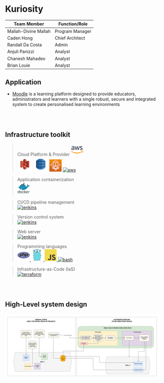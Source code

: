 # Kuriosity

| __Team Member__  | __Function/Role__ |
| -----------      | -----------       |
| Mallah-Divine Mallah | Program Manager   |
| Caden Hong       | Chief Architect   |
| Randall Da Costa | Admin             |
| Anjuli Panizzi   | Analyst |
| Chanesh Mahadeo  | Analyst |
| Brian Louie      | Analyst |



## Application
- [Moodle](https://moodle.org) is a learning platform designed to provide
educators, administrators and learners with a single robust, secure and
integrated system to create personalised learning environments


<br></br> 
## Infrastructure toolkit 

>Cloud Platform & Provider <a href="https://aws.amazon.com" target="_blank" rel="noreferrer"> <img src="https://raw.githubusercontent.com/devicons/devicon/master/icons/amazonwebservices/amazonwebservices-original-wordmark.svg" alt="aws" width="40" height="40"/> </a> \
![](./documentation/s3_icon.png)
![](./documentation/dynamodb_icon.png)
![](./documentation/fargate-icon2.png)
<a href="https://aws.amazon.com/ecs/" target="_blank" rel="noreferrer"> <img src="https://www.vectorlogo.zone/logos/amazon_ecs/amazon_ecs-ar21.svg" alt="aws" width="40" height="40"/> </a>

>Application containerization  \
<a href="https://www.docker.com/" target="_blank" rel="noreferrer"> <img src="https://raw.githubusercontent.com/devicons/devicon/master/icons/docker/docker-original-wordmark.svg" alt="docker" width="40" height="40"/> </a> 

 >CI/CD pipeline management \
 <a href="https://www.jenkins.io" target="_blank" rel="noreferrer"> <img src="https://www.vectorlogo.zone/logos/jenkins/jenkins-icon.svg" alt="jenkins" width="40" height="40"/> </a>

>Version control system \
 <a href="https://github.com/" target="_blank" rel="noreferrer"> <img src="https://www.vectorlogo.zone/logos/github/github-ar21.svg" alt="jenkins" width="60" height="40"/> </a>

>Web server \
 <a href="https://httpd.apache.org/" target="_blank" rel="noreferrer"> <img src="https://www.vectorlogo.zone/logos/apache/apache-ar21.svg" alt="jenkins" width="40" height="40"/> </a>

>Programming languages \
 <a href="https://www.php.net" target="_blank" rel="noreferrer"> <img src="https://raw.githubusercontent.com/devicons/devicon/master/icons/php/php-original.svg" alt="php" width="40" height="40"/> </a> <a href="https://golang.org" target="_blank" rel="noreferrer"> <img src="https://raw.githubusercontent.com/devicons/devicon/master/icons/go/go-original.svg" alt="go" width="40" height="40"/> </a> <a href="https://developer.mozilla.org/en-US/docs/Web/JavaScript" target="_blank" rel="noreferrer"> <img src="https://raw.githubusercontent.com/devicons/devicon/master/icons/javascript/javascript-original.svg" alt="javascript" width="40" height="40"/> </a> <a href="https://www.gnu.org/software/bash/" target="_blank" rel="noreferrer"> <img src="https://www.vectorlogo.zone/logos/gnu_bash/gnu_bash-icon.svg" alt="bash" width="40" height="40"/> </a>

 >Infrastructure-as-Code (IaS) \
<a href="https://www.terraform.io/" target="_blank" rel="noreferrer"> <img src="https://www.vectorlogo.zone/logos/terraformio/terraformio-icon.svg" alt="terraform" width="40" height="40"/> </a>
 
<br> </br> 
## High-Level system design

![Technical Diagram](./documentation/diagram_initial_high_level_overview.png) 

